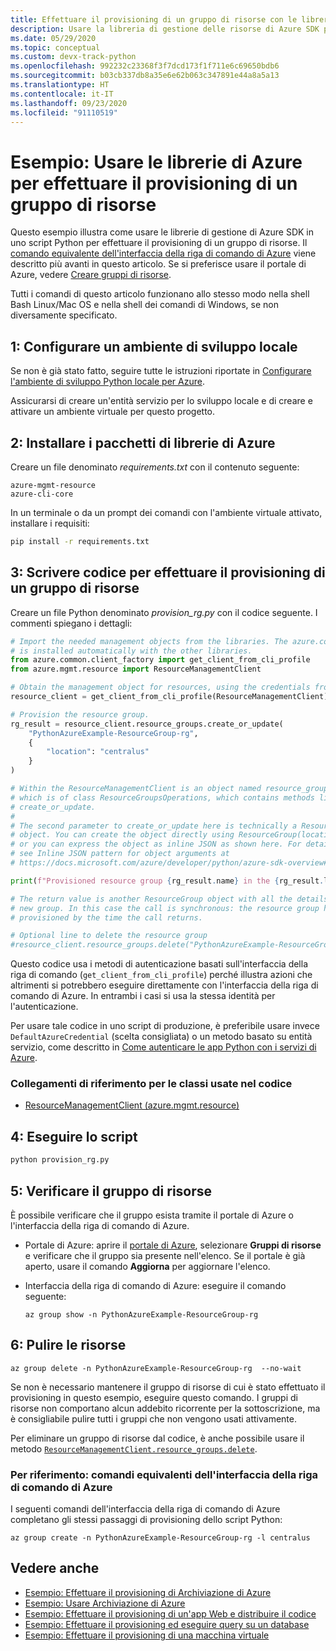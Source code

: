 ```yaml
---
title: Effettuare il provisioning di un gruppo di risorse con le librerie di Azure per Python
description: Usare la libreria di gestione delle risorse di Azure SDK per Python per creare un gruppo di risorse dal codice Python.
ms.date: 05/29/2020
ms.topic: conceptual
ms.custom: devx-track-python
ms.openlocfilehash: 992232c23368f3f7dcd173f1f711e6c69650bdb6
ms.sourcegitcommit: b03cb337db8a35e6e62b063c347891e44a8a5a13
ms.translationtype: HT
ms.contentlocale: it-IT
ms.lasthandoff: 09/23/2020
ms.locfileid: "91110519"
---
```

# <a name="example-use-the-azure-libraries-to-provision-a-resource-group"></a>Esempio: Usare le librerie di Azure per effettuare il provisioning di un gruppo di risorse

Questo esempio illustra come usare le librerie di gestione di Azure SDK in uno script Python per effettuare il provisioning di un gruppo di risorse. Il [comando equivalente dell'interfaccia della riga di comando di Azure](#for-reference-equivalent-azure-cli-commands) viene descritto più avanti in questo articolo. Se si preferisce usare il portale di Azure, vedere [Creare gruppi di risorse](/azure/azure-resource-manager/management/manage-resource-groups-portal).

Tutti i comandi di questo articolo funzionano allo stesso modo nella shell Bash Linux/Mac OS e nella shell dei comandi di Windows, se non diversamente specificato.

## <a name="1-set-up-your-local-development-environment"></a>1: Configurare un ambiente di sviluppo locale

Se non è già stato fatto, seguire tutte le istruzioni riportate in [Configurare l'ambiente di sviluppo Python locale per Azure](configure-local-development-environment.md).

Assicurarsi di creare un'entità servizio per lo sviluppo locale e di creare e attivare un ambiente virtuale per questo progetto.

## <a name="2-install-the-azure-library-packages"></a>2: Installare i pacchetti di librerie di Azure

Creare un file denominato *requirements.txt* con il contenuto seguente:

```text
azure-mgmt-resource
azure-cli-core
```

In un terminale o da un prompt dei comandi con l'ambiente virtuale attivato, installare i requisiti:

```cmd
pip install -r requirements.txt
```

## <a name="3-write-code-to-provision-a-resource-group"></a>3: Scrivere codice per effettuare il provisioning di un gruppo di risorse

Creare un file Python denominato *provision_rg.py* con il codice seguente. I commenti spiegano i dettagli:

```python
# Import the needed management objects from the libraries. The azure.common library
# is installed automatically with the other libraries.
from azure.common.client_factory import get_client_from_cli_profile
from azure.mgmt.resource import ResourceManagementClient

# Obtain the management object for resources, using the credentials from the CLI login.
resource_client = get_client_from_cli_profile(ResourceManagementClient)

# Provision the resource group.
rg_result = resource_client.resource_groups.create_or_update(
    "PythonAzureExample-ResourceGroup-rg",
    {
        "location": "centralus"
    }
)

# Within the ResourceManagementClient is an object named resource_groups,
# which is of class ResourceGroupsOperations, which contains methods like
# create_or_update.
#
# The second parameter to create_or_update here is technically a ResourceGroup
# object. You can create the object directly using ResourceGroup(location=LOCATION)
# or you can express the object as inline JSON as shown here. For details,
# see Inline JSON pattern for object arguments at
# https://docs.microsoft.com/azure/developer/python/azure-sdk-overview#inline-json-pattern-for-object-arguments.

print(f"Provisioned resource group {rg_result.name} in the {rg_result.location} region")

# The return value is another ResourceGroup object with all the details of the
# new group. In this case the call is synchronous: the resource group has been
# provisioned by the time the call returns.

# Optional line to delete the resource group
#resource_client.resource_groups.delete("PythonAzureExample-ResourceGroup-rg")
```

Questo codice usa i metodi di autenticazione basati sull'interfaccia della riga di comando (`get_client_from_cli_profile`) perché illustra azioni che altrimenti si potrebbero eseguire direttamente con l'interfaccia della riga di comando di Azure. In entrambi i casi si usa la stessa identità per l'autenticazione.

Per usare tale codice in uno script di produzione, è preferibile usare invece `DefaultAzureCredential` (scelta consigliata) o un metodo basato su entità servizio, come descritto in [Come autenticare le app Python con i servizi di Azure](azure-sdk-authenticate.md).

### <a name="reference-links-for-classes-used-in-the-code"></a>Collegamenti di riferimento per le classi usate nel codice

- [ResourceManagementClient (azure.mgmt.resource)](/python/api/azure-mgmt-resource/azure.mgmt.resource.resourcemanagementclient?view=azure-python)

## <a name="4-run-the-script"></a>4: Eseguire lo script

```cmd
python provision_rg.py
```

## <a name="5-verify-the-resource-group"></a>5: Verificare il gruppo di risorse

È possibile verificare che il gruppo esista tramite il portale di Azure o l'interfaccia della riga di comando di Azure.

- Portale di Azure: aprire il [portale di Azure](https://portal.azure.com), selezionare **Gruppi di risorse** e verificare che il gruppo sia presente nell'elenco. Se il portale è già aperto, usare il comando **Aggiorna** per aggiornare l'elenco.

- Interfaccia della riga di comando di Azure: eseguire il comando seguente:

    ```azurecli
    az group show -n PythonAzureExample-ResourceGroup-rg
    ```

## <a name="6-clean-up-resources"></a>6: Pulire le risorse

```azurecli
az group delete -n PythonAzureExample-ResourceGroup-rg  --no-wait
```

Se non è necessario mantenere il gruppo di risorse di cui è stato effettuato il provisioning in questo esempio, eseguire questo comando. I gruppi di risorse non comportano alcun addebito ricorrente per la sottoscrizione, ma è consigliabile pulire tutti i gruppi che non vengono usati attivamente.

Per eliminare un gruppo di risorse dal codice, è anche possibile usare il metodo [`ResourceManagementClient.resource_groups.delete`](/python/api/azure-mgmt-resource/azure.mgmt.resource.resources.v2019_10_01.operations.resourcegroupsoperations?view=azure-python#delete-resource-group-name--custom-headers-none--raw-false--polling-true----operation-config-).

### <a name="for-reference-equivalent-azure-cli-commands"></a>Per riferimento: comandi equivalenti dell'interfaccia della riga di comando di Azure

I seguenti comandi dell'interfaccia della riga di comando di Azure completano gli stessi passaggi di provisioning dello script Python:

```azurecli
az group create -n PythonAzureExample-ResourceGroup-rg -l centralus
```

## <a name="see-also"></a>Vedere anche

- [Esempio: Effettuare il provisioning di Archiviazione di Azure](azure-sdk-example-storage.md)
- [Esempio: Usare Archiviazione di Azure](azure-sdk-example-storage-use.md)
- [Esempio: Effettuare il provisioning di un'app Web e distribuire il codice](azure-sdk-example-web-app.md)
- [Esempio: Effettuare il provisioning ed eseguire query su un database](azure-sdk-example-database.md)
- [Esempio: Effettuare il provisioning di una macchina virtuale](azure-sdk-example-virtual-machines.md)
